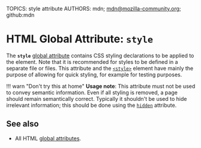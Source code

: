TOPICS: style attribute
AUTHORS: mdn; mdn@mozilla-community.org; github:mdn

# HTML Global Attribute: `style`

The **`style`** [global attribute](/en/webfrontend/HTML_Global_Attributes) contains CSS styling
declarations to be applied to the element. Note that it is recommended for styles to be defined in a
separate file or files. This attribute and the [`<style>`](/en/webfrontend/<style>) element have
mainly the purpose of allowing for quick styling, for example for testing purposes.

!!! warn "Don't try this at home"
    **Usage note**: This attribute must not be used to convey semantic information. Even if all styling
    is removed, a page should remain semantically correct. Typically it shouldn't be used to hide
    irrelevant information; this should be done using the [`hidden`](/en/webfrontend/hidden_attribute)
    attribute.

## See also

- All HTML [global attributes](/en/webfrontend/HTML_Global_Attributes).
